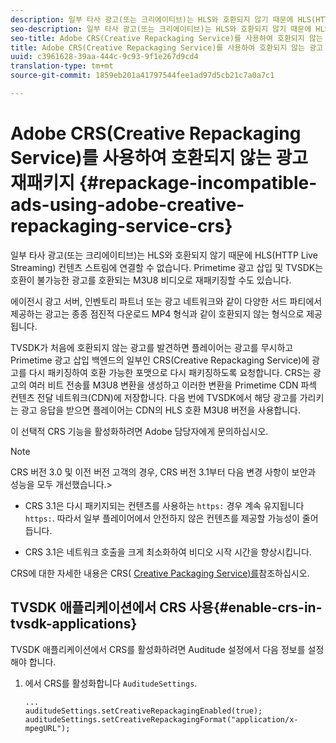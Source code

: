 ```yaml
---
description: 일부 타사 광고(또는 크리에이티브)는 HLS와 호환되지 않기 때문에 HLS(HTTP Live Streaming) 컨텐츠 스트림에 연결할 수 없습니다. Primetime 광고 삽입 및 TVSDK는 호환이 불가능한 광고를 호환되는 M3U8 비디오로 재패키징할 수도 있습니다.
seo-description: 일부 타사 광고(또는 크리에이티브)는 HLS와 호환되지 않기 때문에 HLS(HTTP Live Streaming) 컨텐츠 스트림에 연결할 수 없습니다. Primetime 광고 삽입 및 TVSDK는 호환이 불가능한 광고를 호환되는 M3U8 비디오로 재패키징할 수도 있습니다.
seo-title: Adobe CRS(Creative Repackaging Service)를 사용하여 호환되지 않는 광고 재패키지
title: Adobe CRS(Creative Repackaging Service)를 사용하여 호환되지 않는 광고 재패키지
uuid: c3961628-39aa-444c-9c93-9f1e267d9cd4
translation-type: tm+mt
source-git-commit: 1859eb201a41797544fee1ad97d5cb21c7a0a7c1

---
```



# Adobe CRS(Creative Repackaging Service)를 사용하여 호환되지 않는 광고 재패키지 {#repackage-incompatible-ads-using-adobe-creative-repackaging-service-crs}

일부 타사 광고(또는 크리에이티브)는 HLS와 호환되지 않기 때문에 HLS(HTTP Live Streaming) 컨텐츠 스트림에 연결할 수 없습니다. Primetime 광고 삽입 및 TVSDK는 호환이 불가능한 광고를 호환되는 M3U8 비디오로 재패키징할 수도 있습니다.

에이전시 광고 서버, 인벤토리 파트너 또는 광고 네트워크와 같이 다양한 서드 파티에서 제공하는 광고는 종종 점진적 다운로드 MP4 형식과 같이 호환되지 않는 형식으로 제공됩니다.

TVSDK가 처음에 호환되지 않는 광고를 발견하면 플레이어는 광고를 무시하고 Primetime 광고 삽입 백엔드의 일부인 CRS(Creative Repackaging Service)에 광고를 다시 패키징하여 호환 가능한 포맷으로 다시 패키징하도록 요청합니다. CRS는 광고의 여러 비트 전송률 M3U8 변환을 생성하고 이러한 변환을 Primetime CDN 파섹 컨텐츠 전달 네트워크(CDN)에 저장합니다. 다음 번에 TVSDK에서 해당 광고를 가리키는 광고 응답을 받으면 플레이어는 CDN의 HLS 호환 M3U8 버전을 사용합니다.

이 선택적 CRS 기능을 활성화하려면 Adobe 담당자에게 문의하십시오.

>[!NOTE]
>
>CRS 버전 3.0 및 이전 버전 고객의 경우, CRS 버전 3.1부터 다음 변경 사항이 보안과 성능을 모두 개선했습니다.>
>* CRS 3.1은 다시 패키지되는 컨텐츠를 사용하는 `https:` 경우 계속 유지됩니다 `https:`. 따라서 일부 플레이어에서 안전하지 않은 컨텐츠를 제공할 가능성이 줄어듭니다.
   >
   >
* CRS 3.1은 네트워크 호출을 크게 최소화하여 비디오 시작 시간을 향상시킵니다.
>



CRS에 대한 자세한 내용은 CRS( [Creative Packaging Service)를](https://helpx.adobe.com/content/dam/help/en/primetime/drm/drm_certificate_enrollment.pdf)참조하십시오.

## TVSDK 애플리케이션에서 CRS 사용{#enable-crs-in-tvsdk-applications}

TVSDK 애플리케이션에서 CRS를 활성화하려면 Auditude 설정에서 다음 정보를 설정해야 합니다.

1. 에서 CRS를 활성화합니다 `AuditudeSettings`.

   ```
   ... 
   auditudeSettings.setCreativeRepackagingEnabled(true); 
   auditudeSettings.setCreativeRepackagingFormat("application/x-mpegURL"); 
   ```

